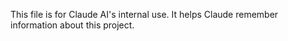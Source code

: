 This file is for Claude AI's internal use.
It helps Claude remember information about this project.
